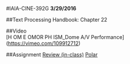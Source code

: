 #IAIA-CINE-392G
**3/29/2016**
  
##Text
Processing Handbook: Chapter 22  

##Video  
[H OM E OMOR PH ISM_Dome A/V Performance]  
(https://vimeo.com/109912712)  

##Assignment
[Review (in-class)](../demo/Review.md)
[Polar](../assignment/A6-Polar.md) 